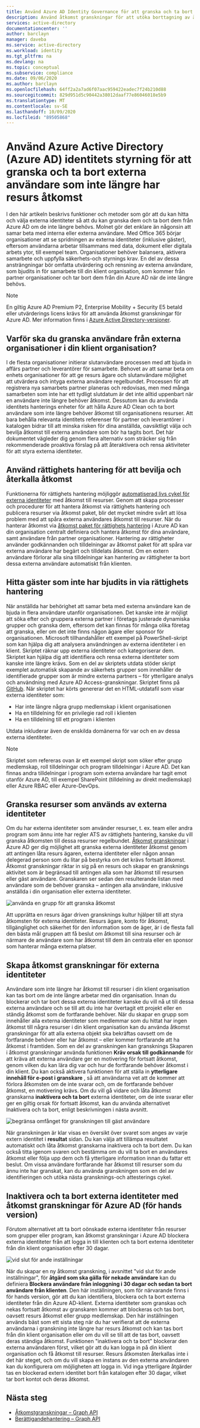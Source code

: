 ```yaml
---
title: Använd Azure AD Identity Governance för att granska och ta bort externa användare som inte längre har resurs åtkomst
description: Använd åtkomst granskningar för att utöka borttagning av åtkomst från medlemmar i partner organisationer
services: active-directory
documentationcenter: ''
author: barclayn
manager: daveba
ms.service: active-directory
ms.workload: identity
ms.tgt_pltfrm: na
ms.devlang: na
ms.topic: conceptual
ms.subservice: compliance
ms.date: 09/06/2020
ms.author: barclayn
ms.openlocfilehash: 64ff2a2a7ad6f07aac959422eadec7f24b210d88
ms.sourcegitcommit: 829d951d5c90442a38012daaf77e86046018e5b9
ms.translationtype: MT
ms.contentlocale: sv-SE
ms.lasthandoff: 10/09/2020
ms.locfileid: "89505868"
---
```

# <a name="use-azure-active-directory-azure-ad-identity-governance-to-review-and-remove-external-users-who-no-longer-have-resource-access"></a>Använd Azure Active Directory (Azure AD) identitets styrning för att granska och ta bort externa användare som inte längre har resurs åtkomst

I den här artikeln beskrivs funktioner och metoder som gör att du kan hitta och välja externa identiteter så att du kan granska dem och ta bort dem från Azure AD om de inte längre behövs. Molnet gör det enklare än någonsin att samar beta med interna eller externa användare. Med Office 365 börjar organisationer att se spridningen av externa identiteter (inklusive gäster), eftersom användarna arbetar tillsammans med data, dokument eller digitala arbets ytor, till exempel team. Organisationer behöver balansera, aktivera samarbete och uppfylla säkerhets-och styrnings krav. En del av dessa ansträngningar bör omfatta utvärdering och rensning av externa användare, som bjudits in för samarbete till din klient organisation, som kommer från partner organisationer och tar bort dem från din Azure AD när de inte längre behövs.

>[!NOTE]
>En giltig Azure AD Premium P2, Enterprise Mobility + Security E5 betald eller utvärderings licens krävs för att använda åtkomst granskningar för Azure AD. Mer information finns i [Azure Active Directory-versioner](../fundamentals/active-directory-whatis.md).

## <a name="why-review-users-from-external-organizations-in-your-tenant"></a>Varför ska du granska användare från externa organisationer i din klient organisation?

I de flesta organisationer initierar slutanvändare processen med att bjuda in affärs partner och leverantörer för samarbete. Behovet av att samar beta om enhets organisationer för att ge resurs ägare och slutanvändare möjlighet att utvärdera och intyga externa användare regelbundet. Processen för att registrera nya samarbets partner planeras och redovisas, men med många samarbeten som inte har ett tydligt slutdatum är det inte alltid uppenbart när en användare inte längre behöver åtkomst. Dessutom kan du använda identitets hanterings enheter för att hålla Azure AD Clean och ta bort användare som inte längre behöver åtkomst till organisationens resurser. Att bara behålla relevanta identitets referenser för partner och leverantörer i katalogen bidrar till att minska risken för dina anställda, oavsiktligt välja och bevilja åtkomst till externa användare som bör ha tagits bort. Det här dokumentet vägleder dig genom flera alternativ som sträcker sig från rekommenderade proaktiva förslag på att återaktivera och rensa aktiviteter för att styra externa identiteter.

## <a name="use-entitlement-management-to-grant-and-revoke-access"></a>Använd rättighets hantering för att bevilja och återkalla åtkomst

Funktionerna för rättighets hantering möjliggör [automatiserad livs cykel för externa identiteter](entitlement-management-external-users.md#manage-the-lifecycle-of-external-users) med åtkomst till resurser. Genom att skapa processer och procedurer för att hantera åtkomst via rättighets hantering och publicera resurser via åtkomst paket, blir det mycket mindre svårt att lösa problem med att spåra externa användares åtkomst till resurser. När du hanterar åtkomst via [åtkomst paket för rättighets hantering](entitlement-management-overview.md) i Azure AD kan din organisation centralt definiera och hantera åtkomst för dina användare, samt användare från partner organisationer. Hantering av rättigheter använder godkännanden och tilldelningar av åtkomst paket för att spåra var externa användare har begärt och tilldelats åtkomst. Om en extern användare förlorar alla sina tilldelningar kan hantering av rättigheter ta bort dessa externa användare automatiskt från klienten. 

## <a name="find-guests-not-invited-through-entitlement-management"></a>Hitta gäster som inte har bjudits in via rättighets hantering

När anställda har behörighet att samar beta med externa användare kan de bjuda in flera användare utanför organisationen. Det kanske inte är möjligt att söka efter och gruppera externa partner i företags justerade dynamiska grupper och granska dem, eftersom det kan finnas för många olika företag att granska, eller om det inte finns någon ägare eller sponsor för organisationen. Microsoft tillhandahåller ett exempel på PowerShell-skript som kan hjälpa dig att analysera användningen av externa identiteter i en klient. Skriptet räknar upp externa identiteter och kategoriserar dem. Skriptet kan hjälpa dig att identifiera och rensa externa identiteter som kanske inte längre krävs. Som en del av skriptets utdata stöder skript exemplet automatisk skapande av säkerhets grupper som innehåller de identifierade grupper som är mindre externa partners – för ytterligare analys och användning med Azure AD Access-granskningar.
Skriptet finns på [GitHub](https://github.com/microsoft/access-reviews-samples/tree/master/ExternalIdentityUse). När skriptet har körts genererar det en HTML-utdatafil som visar externa identiteter som:

- Har inte längre några grupp medlemskap i klient organisationen
- Ha en tilldelning för en privilegie rad roll i klienten
- Ha en tilldelning till ett program i klienten

Utdata inkluderar även de enskilda domänerna för var och en av dessa externa identiteter. 

>[!NOTE]
>Skriptet som refereras ovan är ett exempel skript som söker efter grupp medlemskap, roll tilldelningar och program tilldelningar i Azure AD. Det kan finnas andra tilldelningar i program som externa användare har tagit emot utanför Azure AD, till exempel SharePoint (tilldelning av direkt medlemskap) eller Azure RBAC eller Azure-DevOps.

## <a name="review-resources-used-by-external-identities"></a>Granska resurser som används av externa identiteter

Om du har externa identiteter som använder resurser, t. ex. team eller andra program som ännu inte har regler ATS av rättighets hantering, kanske du vill granska åtkomsten till dessa resurser regelbundet. [Åtkomst granskningar](create-access-review.md) i Azure AD ger dig möjlighet att granska externa identiteter åtkomst genom att antingen låta resurs ägaren, externa identiteter eller någon annan delegerad person som du litar på bestyrka om det krävs fortsatt åtkomst. Åtkomst granskningar riktar in sig på en resurs och skapar en gransknings aktivitet som är begränsad till antingen alla som har åtkomst till resursen eller gäst användare. Granskaren ser sedan den resulterande listan med användare som de behöver granska – antingen alla användare, inklusive anställda i din organisation eller externa identiteter.

![använda en grupp för att granska åtkomst](media/access-reviews-external-users/group-members.png)

Att upprätta en resurs ägar driven gransknings kultur hjälper till att styra åtkomsten för externa identiteter. Resurs ägare, konto för åtkomst, tillgänglighet och säkerhet för den information som de äger, är i de flesta fall den bästa mål gruppen att få beslut om åtkomst till sina resurser och är närmare de användare som har åtkomst till dem än centrala eller en sponsor som hanterar många externa platser.

## <a name="create-access-reviews-for-external-identities"></a>Skapa åtkomst granskningar för externa identiteter

Användare som inte längre har åtkomst till resurser i din klient organisation kan tas bort om de inte längre arbetar med din organisation. Innan du blockerar och tar bort dessa externa identiteter kanske du vill nå ut till dessa externa användare och se till att du inte har övertagit ett projekt eller en ständig åtkomst som de fortfarande behöver. När du skapar en grupp som innehåller alla externa identiteter som medlemmar som du hittat har ingen åtkomst till några resurser i din klient organisation kan du använda åtkomst granskningar för att alla externa objekt ska bekräftas oavsett om de fortfarande behöver eller har åtkomst – eller kommer fortfarande att ha åtkomst i framtiden. Som en del av granskningen kan gransknings Skaparen i åtkomst granskningar använda funktionen **Kräv orsak till godkännande** för att kräva att externa användare ger en motivering för fortsatt åtkomst, genom vilken du kan lära dig var och hur de fortfarande behöver åtkomst i din klient. Du kan också aktivera funktionen för att ställa in **ytterligare innehåll för e-post i granskare** , så att användarna vet att de kommer att förlora åtkomsten om de inte svarar och, om de fortfarande behöver åtkomst, en motivering krävs. Om du vill gå vidare och låta åtkomst granskarna **inaktivera och ta bort** externa identiteter, om de inte svarar eller ger en giltig orsak för fortsatt åtkomst, kan du använda alternativet Inaktivera och ta bort, enligt beskrivningen i nästa avsnitt.

![begränsa omfånget för granskningen till gäst användare](media/access-reviews-external-users/guest-users-only.png)

När granskningen är klar visas en översikt över svaret som anges av varje extern identitet i **resultat** sidan. Du kan välja att tillämpa resultatet automatiskt och låta åtkomst granskarna inaktivera och ta bort dem. Du kan också titta igenom svaren och bestämma om du vill ta bort en användares åtkomst eller följa upp dem och få ytterligare information innan du fattar ett beslut. Om vissa användare fortfarande har åtkomst till resurser som du ännu inte har granskat, kan du använda granskningen som en del av identifieringen och utöka nästa gransknings-och attesterings cykel.

## <a name="disable-and-delete-external-identities-with-azure-ad-access-reviews-preview"></a>Inaktivera och ta bort externa identiteter med åtkomst granskningar för Azure AD (för hands version)

Förutom alternativet att ta bort oönskade externa identiteter från resurser som grupper eller program, kan åtkomst granskningar i Azure AD blockera externa identiteter från att logga in till klienten och ta bort externa identiteter från din klient organisation efter 30 dagar.

![vid slut för ande inställningar](media/access-reviews-external-users/upon-completion-settings.png)

När du skapar en ny åtkomst granskning, i avsnittet "vid slut för ande inställningar", för **åtgärd som ska gälla för nekade användare** kan du definiera **Blockera användare från inloggning i 30 dagar och sedan ta bort användare från klienten**.
Den här inställningen, som för närvarande finns i för hands version, gör att du kan identifiera, blockera och ta bort externa identiteter från din Azure AD-klient. Externa identiteter som granskas och nekas fortsatt åtkomst av granskaren kommer att blockeras och tas bort, oavsett resurs åtkomst eller grupp medlemskap. Den här inställningen används bäst som ett sista steg när du har verifierat att de externa användarna i granskning inte längre har resurs åtkomst och kan tas bort från din klient organisation eller om du vill se till att de tas bort, oavsett deras ständiga åtkomst. Funktionen "inaktivera och ta bort" blockerar den externa användaren först, vilket gör att du kan logga in på din klient organisation och få åtkomst till resurser. Resurs åtkomsten återkallas inte i det här steget, och om du vill skapa en instans av den externa användaren kan du konfigurera om möjligheten att logga in. Vid inga ytterligare åtgärder tas en blockerad extern identitet bort från katalogen efter 30 dagar, vilket tar bort kontot och deras åtkomst.

## <a name="next-steps"></a>Nästa steg

- [Åtkomstgranskningar – Graph API](/graph/api/resources/accessreviews-root?view=graph-rest-beta)
- [Berättigandehantering – Graph API](/graph/api/resources/entitlementmanagement-root?view=graph-rest-beta)